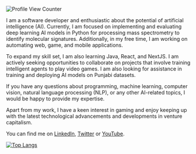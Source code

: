 ![Profile View Counter](https://komarev.com/ghpvc/?username=harmindersinghnijjar&color=red)

I am a software developer and enthusiastic about the potential of artificial intelligence (AI). Currently, I am focused on implementing and evaluating deep learning AI models in Python for processing mass spectrometry to identify molecular signatures. Additionally, in my free time, I am working on automating web, game, and mobile applications.

To expand my skill set, I am also learning Java, React, and NextJS. I am actively seeking opportunities to collaborate on projects that involve training intelligent agents to play video games. I am also looking for assistance in training and deploying AI models on Punjabi datasets.

If you have any questions about programming, machine learning, computer vision, natural language processing (NLP), or any other AI-related topics, I would be happy to provide my expertise.

Apart from my work, I have a keen interest in gaming and enjoy keeping up with the latest technological advancements and developments in venture capitalism.

You can find me on [LinkedIn](https://www.linkedin.com/in/harmindersinghnijjar/), [Twitter](https://twitter.com/harmindersnijja) or [YouTube](https://www.youtube.com/@harmindersinghnijjar/).

[![Top Langs](https://github-readme-stats.vercel.app/api/top-langs/?username=harmindersinghnijjar&layout=compact)](https://github.com/anuraghazra/github-readme-stats) 




<!--
**harmindersinghnijjar/harmindersinghnijjar** is a ✨ _special_ ✨ repository because its `README.md` (this file) appears on your GitHub profile.

-->
